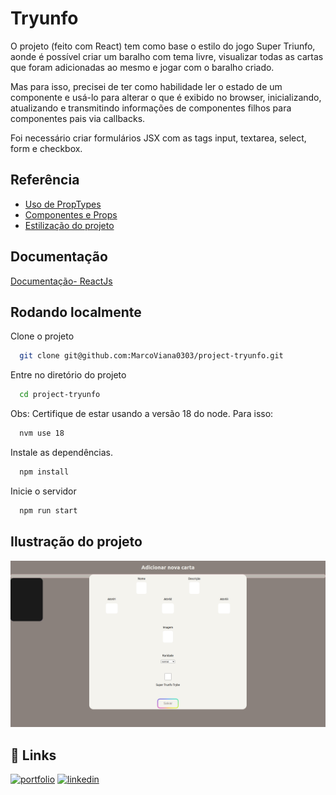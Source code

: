 # Tryunfo

O projeto (feito com React) tem como base o estilo do jogo Super Triunfo, aonde é possível criar um baralho com tema livre, visualizar todas as cartas que foram adicionadas ao mesmo e jogar com o baralho criado. 

Mas para isso, precisei de ter como habilidade ler o estado de um componente e usá-lo para alterar o que é exibido no browser, inicializando, atualizando e transmitindo informações de componentes filhos para componentes pais via callbacks.

Foi necessário criar formulários JSX com as tags input, textarea, select, form e checkbox. 



## Referência

 - [Uso de PropTypes](https://legacy.reactjs.org/docs/typechecking-with-proptypes.html)
 - [Componentes e Props](https://legacy.reactjs.org/docs/components-and-props.html)
 - [Estilização do projeto](https://uiverse.io/Praashoo7/brave-moose-56)


## Documentação

[Documentação- ReactJs](https://legacy.reactjs.org/docs/getting-started.html)


## Rodando localmente

Clone o projeto

```bash
  git clone git@github.com:MarcoViana0303/project-tryunfo.git
```

Entre no diretório do projeto

```bash
  cd project-tryunfo
```

Obs: Certifique de estar usando a versão 18 do node. Para isso:
```bash
  nvm use 18
```

Instale as dependências.

```bash
  npm install
```




Inicie o servidor

```bash
  npm run start
```

## Ilustração do projeto
![Projeto Tryunfo](./projeto-tryunfo.png)

## 🔗 Links
[![portfolio](https://img.shields.io/badge/my_portfolio-000?style=for-the-badge&logo=ko-fi&logoColor=white)](https://marcoviana-dev.vercel.app/)
[![linkedin](https://img.shields.io/badge/linkedin-0A66C2?style=for-the-badge&logo=linkedin&logoColor=white)](https://www.linkedin.com/in/marco-viana2022/)

